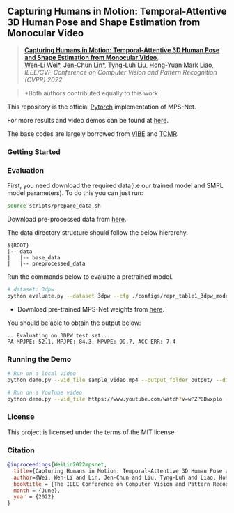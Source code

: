 ## Capturing Humans in Motion: Temporal-Attentive 3D Human Pose and Shape Estimation from Monocular Video


> [**Capturing Humans in Motion: Temporal-Attentive 3D Human Pose and Shape Estimation from Monocular Video**](https://arxiv.org/abs/2203.08534),            
> [Wen-Li Wei*](), [Jen-Chun Lin*](https://sites.google.com/site/jenchunlin/), 
[Tyng-Luh Liu](https://homepage.iis.sinica.edu.tw/pages/liutyng/index_en.html), [Hong-Yuan Mark Liao](),        
> *IEEE/CVF Conference on Computer Vision and Pattern Recognition (CVPR) 2022* 

> *Both authors contributed equally to this work

This repository is the official [Pytorch](https://pytorch.org/) implementation of MPS-Net. 

For more results and video demos can be found at [here](https://mps-net.github.io/MPS-Net/).

The base codes are largely borrowed from [VIBE](https://github.com/mkocabas/VIBE) and [TCMR](https://github.com/hongsukchoi/TCMR_RELEASE).

### Getting Started


### Evaluation

First, you need download the required data(i.e our trained model and SMPL model parameters). To do this you can just run:

```bash
source scripts/prepare_data.sh
```

Download pre-processed data from [here](https://drive.google.com/drive/folders/1YTdq-9vP3E_eGDZXhxbHmxqDY6UIN_Cb?usp=sharing).

The data directory structure should follow the below hierarchy.
```
${ROOT}  
|-- data  
|   |-- base_data  
|   |-- preprocessed_data  
```

Run the commands below to evaluate a pretrained model.
```bash
# dataset: 3dpw
python evaluate.py --dataset 3dpw --cfg ./configs/repr_table1_3dpw_model.yaml --gpu 0 
```
- Download pre-trained MPS-Net weights from [here](https://drive.google.com/file/d/1GTy6uV5kgrhLv7Jpw8VDqDoeIVe9QC4Q/view?usp=sharing).  

You should be able to obtain the output below:

```shell script
...Evaluating on 3DPW test set...
PA-MPJPE: 52.1, MPJPE: 84.3, MPVPE: 99.7, ACC-ERR: 7.4
```

### Running the Demo

```bash
# Run on a local video
python demo.py --vid_file sample_video.mp4 --output_folder output/ --display

# Run on a YouTube video
python demo.py --vid_file https://www.youtube.com/watch?v=wPZP8Bwxplo --output_folder output/ --display
```

### License
This project is licensed under the terms of the MIT license.

### Citation

```bibtex
@inproceedings{WeiLin2022mpsnet,
  title={Capturing Humans in Motion: Temporal-Attentive 3D Human Pose and Shape Estimation from Monocular Video},
  author={Wei, Wen-Li and Lin, Jen-Chun and Liu, Tyng-Luh and Liao, Hong-Yuan Mark},
  booktitle = {The IEEE Conference on Computer Vision and Pattern Recognition (CVPR)},
  month = {June},
  year = {2022}
}
```
